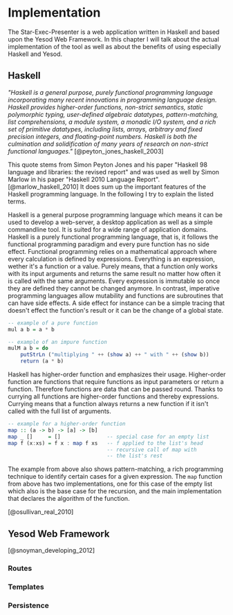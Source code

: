# Implementation

The Star-Exec-Presenter is a web application written in Haskell and based upon the Yesod Web Framework. In this chapter I will talk about the actual implementation of the tool as well as about the benefits of using especially Haskell and Yesod.

## Haskell

_"Haskell is a general purpose, purely functional programming language incorporating many recent innovations in programming language design. Haskell provides higher-order functions, non-strict semantics, static polymorphic typing, user-defined algebraic datatypes, pattern-matching, list comprehensions, a module system, a monadic I/O system, and a rich set of primitive datatypes, including lists, arrays, arbitrary and fixed precision integers, and floating-point numbers. Haskell is both the culmination and solidification of many years of research on non-strict functional languages."_ [@peyton_jones_haskell_2003]

<!-- 
* - general purpose -
* - purely functional programming -
* - higher-order functions -
* non-strict semantics
* static polymorphic typing
* user-defined algebraic datatypes
* - pattern-matching -
* list comprehensions
* module system
* monadic I/O system
 -->

This quote stems from Simon Peyton Jones and his paper "Haskell 98 language and libraries: the revised report" and was used as well by Simon Marlow in his paper "Haskell 2010 Language Report". [@marlow_haskell_2010] It does sum up the important features of the Haskell programming language. In the following I try to explain the listed terms.

Haskell is a general purpose programming language which means it can be used to develop a web-server, a desktop application as well as a simple commandline tool. It is suited for a wide range of application domains. Haskell is a purely functional programming language, that is, it follows the functional programming paradigm and every pure function has no side effect. Functional programming relies on a mathematical approach where every calculation is defined by expressions. Everything is an expression, wether it's a function or a value. Purely means, that a function only works with its input arguments and returns the same result no matter how often it is called with the same arguments. Every expression is immutable so once they are defined they cannot be changed anymore. In contrast, imperative programming languages allow mutability and functions are subroutines that can have side effects. A side effect for instance can be a simple tracing that doesn't effect the function's result or it can be the change of a global state.

```haskell
-- example of a pure function
mul a b = a * b

-- example of an impure function
mulM a b = do
    putStrLn ("multiplying " ++ (show a) ++ " with " ++ (show b))
    return (a * b)
```

Haskell has higher-order function and emphasizes their usage. Higher-order function are functions that require functions as input parameters or return a function. Therefore functions are data that can be passed round. Thanks to currying all functions are higher-order functions and thereby expressions. Currying means that a function always returns a new function if it isn't called with the full list of arguments.

```haskell
-- example for a higher-order function
map :: (a -> b) -> [a] -> [b]
map _ []     = []               -- special case for an empty list
map f (x:xs) = f x : map f xs   -- f applied to the list's head
                                -- recursive call of map with
                                -- the list's rest
```

The example from above also shows pattern-matching, a rich programming technique to identify certain cases for a given expression. The `map` function from above has two implementations, one for this case of the empty list which also is the base case for the recursion, and the main implementation that declares the algorithm of the function.

[@osullivan_real_2010]


## Yesod Web Framework

[@snoyman_developing_2012]

### Routes

### Templates

### Persistence
